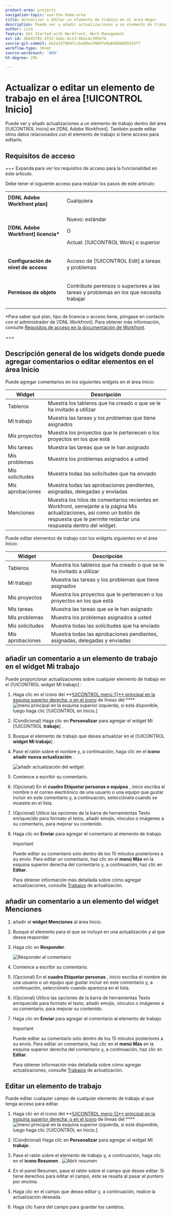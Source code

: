 ```yaml
---
product-area: projects
navigation-topic: use-the-home-area
title: Actualizar o Editar un elemento de trabajo en el área Hogar
description: Puede ver y añadir actualizaciones a un elemento de trabajo dentro del área [!UICONTROL Inicio] en Adobe Workfront. También puede editar otros datos relacionados con el elemento de trabajo si tiene acceso para editarlo.
author: Lisa
feature: Get Started with Workfront, Work Management
exl-id: db643781-4f52-4a8c-8c13-0bbc4c7056fd
source-git-commit: 6e2e337969fccba88ea7089fe9a6d9db605343f7
workflow-type: tm+mt
source-wordcount: '869'
ht-degree: 29%

---
```


# Actualizar o editar un elemento de trabajo en el área [!UICONTROL Inicio]

<!--Audited: 04/2024-->

<!--<span class="preview">The highlighted information on this page refers to functionality not yet generally available. It is available only in the Preview environment for all customers. After the monthly releases to Production, the same features are also available in the Production environment for customers who enabled fast releases. </span>   

<span class="preview">For information about fast releases, see [Enable or disable fast releases for your organization](/help/quicksilver/administration-and-setup/set-up-workfront/configure-system-defaults/enable-fast-release-process.md). </span>-->

Puede ver y añadir actualizaciones a un elemento de trabajo dentro del área [!UICONTROL Inicio] en [!DNL Adobe Workfront]. También puede editar otros datos relacionados con el elemento de trabajo si tiene acceso para editarlo.

## Requisitos de acceso

+++ Expanda para ver los requisitos de acceso para la funcionalidad en este artículo.

Debe tener el siguiente acceso para realizar los pasos de este artículo:

<table style="table-layout:auto"> 
 <col> 
 </col> 
 <col> 
 </col> 
 <tbody> 
  <tr> 
   <td role="rowheader"><strong>[!DNL Adobe Workfront plan]</strong></td> 
   <td> <p>Cualquiera</p> </td> 
  </tr> 
  <tr> 
   <td role="rowheader"><strong>[!DNL Adobe Workfront] licencia*</strong></td> 
   <td> <p>Nuevo: estándar</p>
   O

<p>Actual: [!UICONTROL Work] o superior</p> </td> 
  </tr> 
  <tr> 
   <td role="rowheader"><strong>Configuración de nivel de acceso</strong></td> 
   <td> <p>Acceso de [!UICONTROL Edit] a tareas y problemas</p> </td> 
  </tr> 
  <tr> 
   <td role="rowheader"><strong>Permisos de objeto</strong></td> 
   <td> <p>Contribute permisos o superiores a las tareas y problemas en los que necesita trabajar</p> </td> 
  </tr> 
 </tbody> 
</table>

*Para saber qué plan, tipo de licencia o acceso tiene, póngase en contacto con el administrador de [!DNL Workfront]. Para obtener más información, consulte [Requisitos de acceso en la documentación de Workfront](/help/quicksilver/administration-and-setup/add-users/access-levels-and-object-permissions/access-level-requirements-in-documentation.md).

+++

<!--not sure if this  from the old UI: we don't have a Work List anymore - should this section come off? 

## View updates on a work item

You can view updates on any work item in the [!UICONTROL Work List]:

1. Click the **[!UICONTROL Main Menu]** ![Main Menu icon](assets/main-menu-icon.png) in the upper-right corner, or the **Main Menu** ![Main Menu lines icon](assets/lines-main-menu.png) in the upper-left corner, if available, then click **[!UICONTROL Home]**.
1. In the **[!UICONTROL Work List]** area, select the item where you want to view updates.\
   Updates are displayed in the right panel.

-->

## Descripción general de los widgets donde puede agregar comentarios o editar elementos en el área Inicio

Puede agregar comentarios en los siguientes widgets en el área Inicio:

| Widget | Descripción |
|--------------|---------------------------------------------------------------------------------------------------|
| Tableros | Muestra los tableros que ha creado o que se le ha invitado a utilizar |
| Mi trabajo | Muestra las tareas y los problemas que tiene asignados |
| Mis proyectos | Muestra los proyectos que le pertenecen o los proyectos en los que está |
| Mis tareas | Muestra las tareas que se le han asignado |
| Mis problemas | Muestra los problemas asignados a usted |
| Mis solicitudes | Muestra todas las solicitudes que ha enviado |
| Mis aprobaciones | Muestra todas las aprobaciones pendientes, asignadas, delegadas y enviadas |
| Menciones | Muestra los hilos de comentarios recientes en Workfront, semejante a la página Mis actualizaciones, así como un botón de respuesta que le permite redactar una respuesta dentro del widget. |

Puede editar elementos de trabajo con los widgets siguientes en el área Inicio:

| Widget | Descripción |
|--------------|---------------------------------------------------------------------------------------------------|
| Tableros | Muestra los tableros que ha creado o que se le ha invitado a utilizar |
| Mi trabajo | Muestra las tareas y los problemas que tiene asignados |
| Mis proyectos | Muestra los proyectos que le pertenecen o los proyectos en los que está |
| Mis tareas | Muestra las tareas que se le han asignado |
| Mis problemas | Muestra los problemas asignados a usted |
| Mis solicitudes | Muestra todas las solicitudes que ha enviado |
| Mis aprobaciones | Muestra todas las aprobaciones pendientes, asignadas, delegadas y enviadas |

## añadir un comentario a un elemento de trabajo en el widget Mi trabajo

Puede proporcionar actualizaciones sobre cualquier elemento de trabajo en el [!UICONTROL widget Mi trabajo] :

1. Haga clic en el icono del **[!UICONTROL menú ![]** principal en la esquina superior derecha, o en el icono](assets/lines-main-menu.png) de líneas del ****![menú principal en la esquina superior izquierda, si está disponible, luego haga clic **[!UICONTROL en Inicio.]**](assets/main-menu-icon.png)
1. (Condicional) Haga clic en **Personalizar** para agregar el widget Mi [!UICONTROL **trabajo**] .

1. Busque el elemento de trabajo que desea actualizar en el [!UICONTROL **widget Mi trabajo**] .
1. Pase el ratón sobre el nombre y, a continuación, haga clic en el **icono añadir nueva actualización** .

   ![añadir actualización del widget](assets/add-update-on-widget.png)

1. Comience a escribir su comentario.
1. (Opcional) En el **cuadro Etiquetar personas o equipos** , inicio escriba el nombre o el correo electrónico de una usuario o una equipo que gustar incluir en este comentario y, a continuación, selecciónela cuando se muestre en el lista.
1. (Opcional) Utilice las opciones de la barra de herramientas Texto enriquecido para formato el texto, añadir emojis, vínculos o imágenes a su comentario, para mejorar su contenido.
1. Haga clic en **Enviar** para agregar el comentario al elemento de trabajo.

   >[!IMPORTANT]
   >
   >Puede editar su comentario solo dentro de los 15 minutos posteriores a su envío. Para editar un comentario, haz clic en el **menú Más** en la esquina superior derecha del comentario y, a continuación, haz clic en **Editar**.

   Para obtener información más detallada sobre cómo agregar actualizaciones, consulte [Trabajos](/help/quicksilver/workfront-basics/updating-work-items-and-viewing-updates/update-work.md) de actualización.


## añadir un comentario a un elemento del widget Menciones

1. añadir el **widget Menciones** al área Inicio.

1. Busque el elemento para el que se incluyó en una actualización y al que desea responder.

1. Haga clic en **Responder**.

   ![Responder al comentario](assets/reply-to-comment-in-mentions-widget.png)

1. Comience a escribir su comentario.
1. (Opcional) En el **cuadro Etiquetar personas** , inicio escriba el nombre de una usuario o un equipo que gustar incluir en este comentario y, a continuación, selecciónelo cuando aparezca en el lista.
1. (Opcional) Utilice las opciones de la barra de herramientas Texto enriquecido para formato el texto, añadir emojis, vínculos o imágenes a su comentario, para mejorar su contenido.
1. Haga clic en **Enviar** para agregar el comentario al elemento de trabajo.

   >[!IMPORTANT]
   >
   >Puede editar su comentario solo dentro de los 15 minutos posteriores a su envío. Para editar un comentario, haz clic en el **menú Más** en la esquina superior derecha del comentario y, a continuación, haz clic en **Editar**.

   Para obtener información más detallada sobre cómo agregar actualizaciones, consulte [Trabajos](/help/quicksilver/workfront-basics/updating-work-items-and-viewing-updates/update-work.md) de actualización.

## Editar un elemento de trabajo

Puede editar cualquier campo de cualquier elemento de trabajo al que tenga acceso para editar.

1. Haga clic en el icono del **[!UICONTROL menú ![]** principal en la esquina superior derecha, o en el icono](assets/lines-main-menu.png) de líneas del ****![menú principal en la esquina superior izquierda, si está disponible, luego haga clic **[!UICONTROL en Inicio.]**](assets/main-menu-icon.png)
1. (Condicional) Haga clic en **Personalizar** para agregar el widget Mi **trabajo** .

1. Pase el ratón sobre el elemento de trabajo y, a continuación, haga clic en el **icono Resumen** .
   ![Abrir resumen](assets/open-summary-new-home.png)

1. En el panel Resumen, pase el ratón sobre el campo que desee editar.
Si tiene derechos para editar el campo, este se resalta al pasar el puntero por encima.
1. Haga clic en el campo que desea editar y, a continuación, realice la actualización deseada.
1. Haga clic fuera del campo para guardar los cambios.
